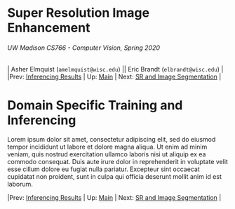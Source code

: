 # Super Resolution Image Enhancement
###### UW Madison CS766 - Computer Vision, Spring 2020

| Asher Elmquist (```amelmquist@wisc.edu```) || Eric Brandt (```elbrandt@wisc.edu```) |
|Prev: [Inferencing Results](SR_Results.md) | Up: [Main](SR_Main.md) | Next: [SR and Image Segmentation](SR_Segmentation.md) |

# Domain Specific Training and Inferencing
Lorem ipsum dolor sit amet, consectetur adipiscing elit, sed do eiusmod tempor incididunt ut labore et dolore magna aliqua. Ut enim ad minim veniam, quis nostrud exercitation ullamco laboris nisi ut aliquip ex ea commodo consequat. Duis aute irure dolor in reprehenderit in voluptate velit esse cillum dolore eu fugiat nulla pariatur. Excepteur sint occaecat cupidatat non proident, sunt in culpa qui officia deserunt mollit anim id est laborum.

|Prev: [Inferencing Results](SR_Results.md) | Up: [Main](SR_Main.md) | Next: [SR and Image Segmentation](SR_Segmentation.md) |
